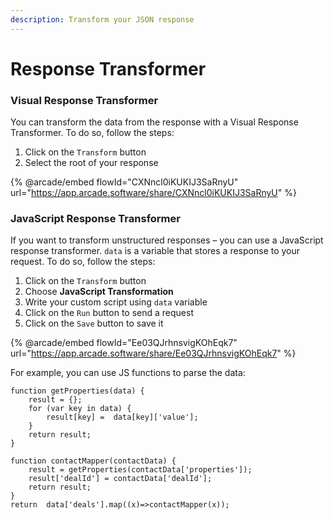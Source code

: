 ```yaml
---
description: Transform your JSON response
---
```


# Response Transformer

### Visual Response Transformer

You can transform the data from the response with a Visual Response Transformer. To do so, follow the steps:

1. Click on the `Transform` button
2. Select the root of your response

{% @arcade/embed flowId="CXNncl0iKUKIJ3SaRnyU" url="https://app.arcade.software/share/CXNncl0iKUKIJ3SaRnyU" %}

### JavaScript Response Transformer

If you want to transform unstructured responses – you can use a JavaScript response transformer. `data` is a variable that stores a response to your request. To do so, follow the steps:

1. Click on the `Transform` button
2. Choose **JavaScript Transformation**
3. Write your custom script using `data` variable
4. Click on the `Run` button to send a request
5. Click on the `Save` button to save it

{% @arcade/embed flowId="Ee03QJrhnsvigKOhEqk7" url="https://app.arcade.software/share/Ee03QJrhnsvigKOhEqk7" %}

For example, you can use JS functions to parse the data:

```
function getProperties(data) {
    result = {};
    for (var key in data) {
        result[key] =  data[key]['value'];
    }
    return result;
}

function contactMapper(contactData) {
    result = getProperties(contactData['properties']);
    result['dealId'] = contactData['dealId'];
    return result;
}
return  data['deals'].map((x)=>contactMapper(x));
```

